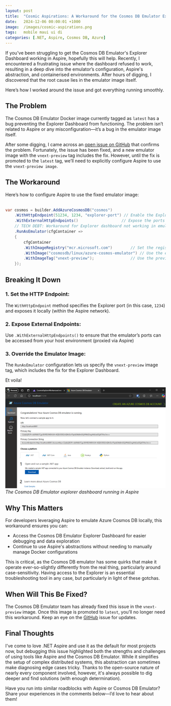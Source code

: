 ```yaml
---
layout: post
title:  "Cosmic Aspirations: A Workaround for the Cosmos DB Emulator Explorer in Aspire"
date:   2024-12-06 00:00:01 +1000
image:  /images/cosmic-aspirations.png
tags:   mobile maui ui di
categories: [.NET, Aspire, Cosmos DB, Azure]
---
```


If you've been struggling to get the Cosmos DB Emulator's Explorer Dashboard working in Aspire, hopefully this will help. Recently, I encountered a frustrating issue where the dashboard refused to work, resulting in a deep dive into the emulator’s configuration, Aspire's abstraction, and containerised environments. After hours of digging, I discovered that the root cause lies in the emulator image itself.

Here’s how I worked around the issue and got everything running smoothly.

## The Problem
The Cosmos DB Emulator Docker image currently tagged as `latest` has a bug preventing the Explorer Dashboard from functioning. The problem isn’t related to Aspire or any misconfiguration—it’s a bug in the emulator image itself.

After some digging, I came across an [open issue on GitHub](https://github.com/Azure/azure-cosmos-db-emulator-docker/issues/135) that confirms the problem. Fortunately, the issue has been fixed, and a new emulator image with the `vnext-preview` tag includes the fix. However, until the fix is promoted to the `latest` tag, we’ll need to explicitly configure Aspire to use the `vnext-preview image`.

## The Workaround
Here’s how to configure Aspire to use the fixed emulator image:

```csharp

var cosmos = builder.AddAzureCosmosDB("cosmos")
    .WithHttpEndpoint(51234, 1234, "explorer-port") // Enable the Explorer on a custom port
    .WithExternalHttpEndpoints()                   // Expose the ports externally
    // TECH DEBT: Workaround for Explorer dashboard not working in emulator. See: https://github.com/Azure/azure-cosmos-db-emulator-docker/issues/135.
    .RunAsEmulator(cfgContainer =>
    {
        cfgContainer
        .WithImageRegistry("mcr.microsoft.com")        // Set the registry
        .WithImage("cosmosdb/linux/azure-cosmos-emulator") // Use the emulator image
        .WithImageTag("vnext-preview");                // Use the preview tag with the fix
    });
```

## Breaking It Down

### 1. Set the HTTP Endpoint:

The `WithHttpEndpoint` method specifies the Explorer port (in this case, `1234`) and exposes it locally (within the Aspire network).

### 2. Expose External Endpoints:

Use `.WithExternalHttpEndpoints()` to ensure that the emulator’s ports can be accessed from your host environment (proxied via Aspire)

### 3. Override the Emulator Image:

The `RunAsEmulator` configuration lets us specify the `vnext-preview` image tag, which includes the fix for the Explorer Dashboard.

Et voila!

![The Cosmos DB Emulator explorer dashboard running in Aspire](/images/aspire-cosmos-screenshot.png)
_The Cosmos DB Emulator explorer dashboard running in Aspire_

## Why This Matters

For developers leveraging Aspire to emulate Azure Cosmos DB locally, this workaround ensures you can:

* Access the Cosmos DB Emulator Explorer Dashboard for easier debugging and data exploration
* Continue to use Aspire's abstractions without needing to manually manage Docker configurations

This is critical, as the Cosmos DB emulator has some quirks that make it operate ever-so-slightly differently from the real thing, particularly around case-sensitivity. Having access to the Explorer is an essential troubleshooting tool in any case, but particularly in light of these gotchas.

## When Will This Be Fixed?

The Cosmos DB Emulator team has already fixed this issue in the `vnext-preview` image. Once this image is promoted to `latest`, you’ll no longer need this workaround. Keep an eye on the [GitHub](https://github.com/Azure/azure-cosmos-db-emulator-docker/issues/135) issue for updates.

## Final Thoughts

I've come to love .NET Aspire and use it as the default for most projects now, but debugging this issue highlighted both the strengths and challenges of using tools like Aspire and the Cosmos DB Emulator. While it simplifies the setup of complex distributed systems, this abstraction can sometimes make diagnosing edge cases tricky. Thanks to the open-source nature of nearly every component involved, however, it's always possible to dig deeper and find solutions (with enough determination).

Have you run into similar roadblocks with Aspire or Cosmos DB Emulator? Share your experiences in the comments below—I’d love to hear about them!